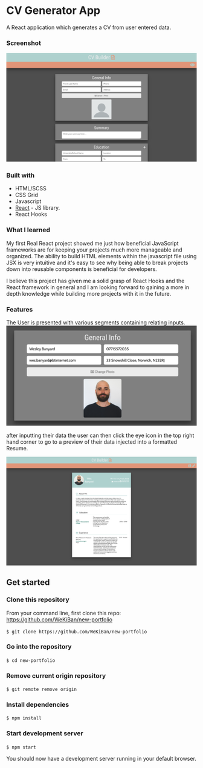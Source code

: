 # CV Generator App

A React application which generates a CV from user entered data. 

### Screenshot

![](src/images/CvGeneratorAppScreenshot.png)

### Built with

- HTML/SCSS
- CSS Grid
- Javascript
- [React](https://reactjs.org/) - JS library.
- React Hooks


### What I learned

My first Real React project showed me just how beneficial JavaScript frameworks are for keeping your projects much more manageable and organized. The ability to build HTML elements within the javascript file using JSX is very intuitive and it's easy to see why being able to break projects down into reusable components is beneficial for developers.

I believe this project has given me a solid grasp of React Hooks and the React framework in general and I am looking forward to gaining a more in depth knowledge while building more projects with it in the future.

### Features

The User is presented with various segments containing relating inputs.
![](src/images/GeneralInfoScreenshot.png)

after inputting their data the user can then click the eye icon in the top right hand corner to go to a preview of their data injected into a formatted Resume.

![](src/images/previeScreenshot.png)

## Get started

### Clone this repository

From your command line, first clone this repo: https://github.com/WeKiBan/new-portfolio

`$ git clone https://github.com/WeKiBan/new-portfolio`

### Go into the repository

`$ cd new-portfolio`

### Remove current origin repository

`$ git remote remove origin`

### Install dependencies

`$ npm install`

### Start development server

`$ npm start`

You should now have a development server running in your default browser.

```

```
